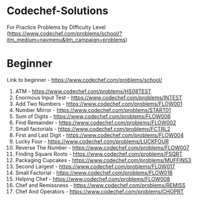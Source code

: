 # Codechef-Solutions
For Practice Problems by Difficulty Level (https://www.codechef.com/problems/school/?itm_medium=navmenu&itm_campaign=problems)

# Beginner 
Link to beginner - https://www.codechef.com/problems/school/

1. ATM - https://www.codechef.com/problems/HS08TEST
2. Enormous Input Test - https://www.codechef.com/problems/INTEST
3. Add Two Numbers - https://www.codechef.com/problems/FLOW001
4. Number Mirror - https://www.codechef.com/problems/START01
5. Sum of Digits - https://www.codechef.com/problems/FLOW006
6. Find Remainder - https://www.codechef.com/problems/FLOW002
7. Small factorials - https://www.codechef.com/problems/FCTRL2
8. First and Last Digit - https://www.codechef.com/problems/FLOW004
9. Lucky Four - https://www.codechef.com/problems/LUCKFOUR
10. Reverse The Number - https://www.codechef.com/problems/FLOW007
11. Finding Square Roots - https://www.codechef.com/problems/FSQRT
12. Packaging Cupcakes - https://www.codechef.com/problems/MUFFINS3
13. Second Largest - https://www.codechef.com/problems/FLOW017
14. Small Factorial - https://www.codechef.com/problems/FLOW018
15. Helping Chef - https://www.codechef.com/problems/FLOW008
16. Chef and Remissness - https://www.codechef.com/problems/REMISS
17. Chef And Operators - https://www.codechef.com/problems/CHOPRT
